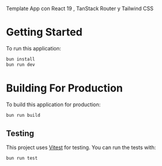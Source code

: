 Template App con React 19 , TanStack Router y Tailwind CSS

# Getting Started

To run this application:

```bash
bun install
bun run dev  
```

# Building For Production

To build this application for production:

```bash
bun run build
```

## Testing

This project uses [Vitest](https://vitest.dev/) for testing. You can run the tests with:

```bash
bun run test
```
